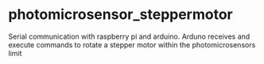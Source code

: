# photomicrosensor_steppermotor
Serial communication with raspberry pi and arduino. Arduno receives and execute commands to rotate a stepper motor within the photomicrosensors limit
